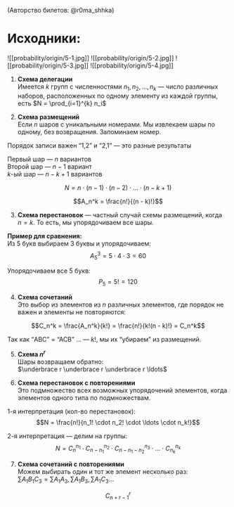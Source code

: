 (Авторство билетов: @r0ma_shhka)

# Исходники:
![[probability/origin/5-1.jpg]]
![[probability/origin/5-2.jpg]]
![[probability/origin/5-3.jpg]]
![[probability/origin/5-4.jpg]]

1) **Схема делегации**  
Имеется $k$ групп с численностями $n_1, n_2, \ldots, n_k$ — число различных наборов, расположенных по одному элементу из каждой группы, есть $N = \prod_{i=1}^{k} n_i$

2) **Схема размещений**  
Если $n$ шаров с уникальными номерами. Мы извлекаем шары по одному, без возвращения. Запоминаем номер.

Порядок записи важен “1,2” и “2,1” — это разные результаты

Первый шар — $n$ вариантов  
Второй шар — $n - 1$ вариант  
$k$-ый шар — $n - k + 1$ вариантов

$$N = n \cdot (n - 1) \cdot (n - 2) \cdot \ldots \cdot (n - k + 1)$$

$$A_n^k = \frac{n!}{(n - k)!}$$

3) **Схема перестановок** — частный случай схемы размещений, когда $n = k$. То есть, мы упорядочиваем все шары.

**Пример для сравнения:**  
Из 5 букв выбираем 3 буквы и упорядочиваем:  
$$A_5^3 = 5 \cdot 4 \cdot 3 = 60$$

Упорядочиваем все 5 букв:  
$$P_5 = 5! = 120$$

4) **Схема сочетаний**  
Это выбор из элементов из $n$ различных элементов, где порядок не важен и элементы не повторяются:

$$C_n^k = \frac{A_n^k}{k!} = \frac{n!}{k!(n - k)!} = C_n^k$$

Так как “ABC” = “ACB” ... — $k!$, мы их “убираем” из размещений.

5) **Схема $n^r$**  
Шары возвращаем обратно:  
$\underbrace r \underbrace r \underbrace r \ldots$

6) **Схема перестановок с повторениями**  
Это подмножество всех возможных упорядочений элементов, когда элементов одного типа по подмножествам.

1-я интерпретация (кол-во перестановок):  
$$N = \frac{n!}{n_1! \cdot n_2! \cdot \ldots \cdot n_k!}$$

2-я интерпретация — делим на группы:  
$$N = C_n^{n_1} \cdot C_{n - n_1}^{n_2} \cdot C_{n - n_1 - n_2}^{n_3} \cdot \ldots \cdot C_{n_k}^{n_k}$$

7) **Схема сочетаний с повторениями**  
Можем выбирать один и тот же элемент несколько раз:  
$\sum A_1 B_1 C_3 = \sum A_1 A_3, \sum A_1 B_3, \sum A_1 C_3 \ldots$

$$C_{n + r - 1}^r$$
